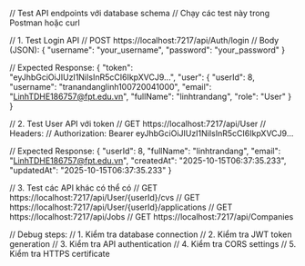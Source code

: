 // Test API endpoints với database schema
// Chạy các test này trong Postman hoặc curl

// 1. Test Login API
// POST https://localhost:7217/api/Auth/login
// Body (JSON):
{
  "username": "your_username",
  "password": "your_password"
}

// Expected Response:
{
  "token": "eyJhbGciOiJIUzI1NiIsInR5cCI6IkpXVCJ9...",
  "user": {
    "userId": 8,
    "username": "tranandanglinh100720041000",
    "email": "LinhTDHE186757@fpt.edu.vn",
    "fullName": "linhtrandang",
    "role": "User"
  }
}

// 2. Test User API với token
// GET https://localhost:7217/api/User
// Headers:
// Authorization: Bearer eyJhbGciOiJIUzI1NiIsInR5cCI6IkpXVCJ9...

// Expected Response:
{
  "userId": 8,
  "fullName": "linhtrandang",
  "email": "LinhTDHE186757@fpt.edu.vn",
  "createdAt": "2025-10-15T06:37:35.233",
  "updatedAt": "2025-10-15T06:37:35.233"
}

// 3. Test các API khác có thể có
// GET https://localhost:7217/api/User/{userId}/cvs
// GET https://localhost:7217/api/User/{userId}/applications
// GET https://localhost:7217/api/Jobs
// GET https://localhost:7217/api/Companies

// Debug steps:
// 1. Kiểm tra database connection
// 2. Kiểm tra JWT token generation
// 3. Kiểm tra API authentication
// 4. Kiểm tra CORS settings
// 5. Kiểm tra HTTPS certificate

